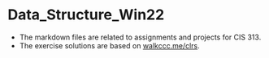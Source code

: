 # Data_Structure_Win22

- The markdown files are related to assignments and projects for CIS 313.
- The exercise solutions are based on [walkccc.me/clrs](https://walkccc-me.translate.goog/CLRS/?_x_tr_sl=en&_x_tr_tl=ko&_x_tr_hl=en-US&_x_tr_pto=op,sc).

